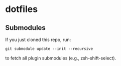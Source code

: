 # dotfiles

## Submodules

If you just cloned this repo, run:

    git submodule update --init --recursive

to fetch all plugin submodules (e.g., zsh-shift-select).

